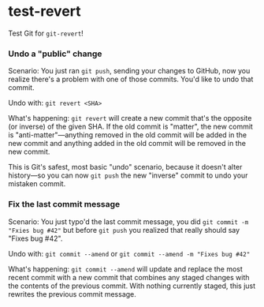 # test-revert

Test Git for `git-revert`!

### Undo a "public" change

Scenario: You just ran `git push`, sending your changes to GitHub, now you realize there's a problem with one of those commits. You'd like to undo that commit.

Undo with: `git revert <SHA>`

What's happening: `git revert` will create a new commit that's the opposite (or inverse) of the given SHA. If the old commit is "matter", the new commit is "anti-matter"—anything removed in the old commit will be added in the new commit and anything added in the old commit will be removed in the new commit.

This is Git's safest, most basic "undo" scenario, because it doesn't alter history—so you can now `git push` the new "inverse" commit to undo your mistaken commit.

### Fix the last commit message

Scenario: You just typo'd the last commit message, you did `git commit -m "Fxies bug #42"` but before `git push` you realized that really should say "Fixes bug #42".

Undo with: `git commit --amend` or `git commit --amend -m "Fixes bug #42"`

What's happening: `git commit --amend` will update and replace the most recent commit with a new commit that combines any staged changes with the contents of the previous commit. With nothing currently staged, this just rewrites the previous commit message.